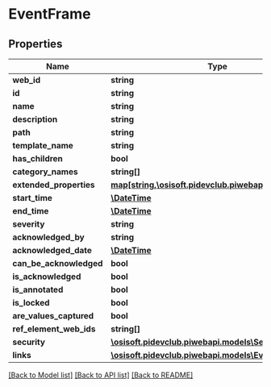 # EventFrame

## Properties
Name | Type | Description | Notes
------------ | ------------- | ------------- | -------------
**web_id** | **string** |  | [optional] 
**id** | **string** |  | [optional] 
**name** | **string** |  | [optional] 
**description** | **string** |  | [optional] 
**path** | **string** |  | [optional] 
**template_name** | **string** |  | [optional] 
**has_children** | **bool** |  | [optional] 
**category_names** | **string[]** |  | [optional] 
**extended_properties** | [**map[string,\osisoft.pidevclub.piwebapi.models\Value]**](Value.md) |  | [optional] 
**start_time** | [**\DateTime**](\DateTime.md) |  | [optional] 
**end_time** | [**\DateTime**](\DateTime.md) |  | [optional] 
**severity** | **string** |  | [optional] 
**acknowledged_by** | **string** |  | [optional] 
**acknowledged_date** | [**\DateTime**](\DateTime.md) |  | [optional] 
**can_be_acknowledged** | **bool** |  | [optional] 
**is_acknowledged** | **bool** |  | [optional] 
**is_annotated** | **bool** |  | [optional] 
**is_locked** | **bool** |  | [optional] 
**are_values_captured** | **bool** |  | [optional] 
**ref_element_web_ids** | **string[]** |  | [optional] 
**security** | [**\osisoft.pidevclub.piwebapi.models\Security**](Security.md) |  | [optional] 
**links** | [**\osisoft.pidevclub.piwebapi.models\EventFrameLinks**](EventFrameLinks.md) |  | [optional] 

[[Back to Model list]](../README.md#documentation-for-models) [[Back to API list]](../README.md#documentation-for-api-endpoints) [[Back to README]](../README.md)


